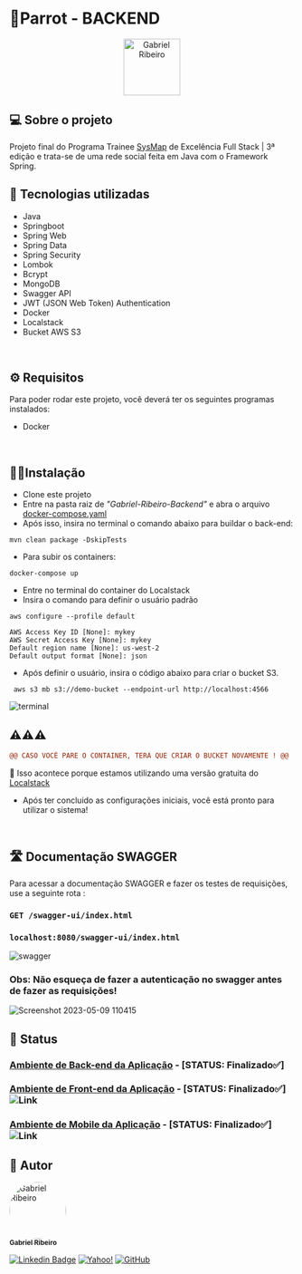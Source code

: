 # 🦜Parrot - BACKEND
<p align="center">
 <img  src="https://user-images.githubusercontent.com/80289718/208725397-62059674-482d-4a24-87ed-a13a0d36f88a.png" width="100px;" alt="Gabriel Ribeiro"/>
</p>

## 💻 Sobre o projeto
 Projeto final do Programa Trainee [SysMap](https://sysmap.com.br) de Excelência Full Stack | 3ª edição e trata-se de uma rede social feita em Java com o Framework Spring.

## 🧰 Tecnologias utilizadas

* Java
* Springboot
* Spring Web
* Spring Data
* Spring Security
* Lombok
* Bcrypt
* MongoDB
* Swagger API
* JWT (JSON Web Token) Authentication
* Docker
* Localstack
* Bucket AWS S3

<br>

## ⚙ Requisitos
 Para poder rodar este projeto, você deverá ter os seguintes programas instalados:
 - Docker
  
  <br>

## 👩‍💻Instalação

  * Clone este projeto
  * Entre na pasta raiz de <i>"Gabriel-Ribeiro-Backend"</i> e abra o arquivo <a href="https://github.com/Gahbr/Rede-Social-Java-Spring/blob/master/docker-compose.yaml">docker-compose.yaml</a>
  * Após isso, insira no terminal o comando abaixo para buildar o back-end:
  
```
mvn clean package -DskipTests
```
* Para subir os containers:
```
docker-compose up
```
 * Entre no terminal do container do Localstack
 * Insira o comando para definir o usuário padrão 
 ```
aws configure --profile default
```
 ```
 AWS Access Key ID [None]: mykey
AWS Secret Access Key [None]: mykey
Default region name [None]: us-west-2
Default output format [None]: json
 ```

* Após definir o usuário, insira o código abaixo para criar o bucket S3.
```
 aws s3 mb s3://demo-bucket --endpoint-url http://localhost:4566
 ```
 
 ![terminal](https://user-images.githubusercontent.com/80289718/236905442-d81e9d9f-0035-48ce-816a-6e0506f0cdc1.jpg)

## ⚠️⚠️⚠️
  ```diff
@@ CASO VOCÊ PARE O CONTAINER, TERÁ QUE CRIAR O BUCKET NOVAMENTE ! @@
```
 🚏 Isso acontece porque estamos utilizando uma versão gratuita do [Localstack](https://localstack.cloud) </h3> 
  
* Após ter concluido as configurações iniciais, você está pronto para utilizar o sistema!

 <br>

## 🛣 Documentação SWAGGER
  Para acessar  a documentação SWAGGER e fazer os testes de requisições, use a seguinte rota :
###  ```GET /swagger-ui/index.html```
###  ```localhost:8080/swagger-ui/index.html```

![swagger](https://user-images.githubusercontent.com/80289718/236886929-2b8c53a6-291a-470e-addf-f2cd8a12befe.png)
### Obs: Não esqueça de fazer a autenticação no swagger antes de fazer as requisições!
![Screenshot 2023-05-09 110415](https://github.com/bc-fullstack-03/Gabriel-Ribeiro-Backend/assets/80289718/1edaff42-5d46-4e15-bee6-ff8dd479563f)

 ## :construction: Status 
 ### __**<u>Ambiente de Back-end da Aplicação**</u>__ - [STATUS: Finalizado✅]
 ### __**<u>Ambiente de Front-end da Aplicação**</u>__ - [STATUS: Finalizado✅] ![Link](https://github.com/Gahbr/Rede-Social-React)
 ### __**<u>Ambiente de Mobile da Aplicação**</u>__ - [STATUS: Finalizado✅] ![Link](https://github.com/bc-fullstack-02/Gabriel-Ribeiro/tree/main/mobile)
 
## 🦸 Autor

<a href="https://github.com/Gahbr">
 <img style="border-radius: 50%;" src="https://avatars.githubusercontent.com/u/80289718?v=4" width="100px;" alt="Gabriel Ribeiro"/>
 <br />
 <sub><b>Gabriel Ribeiro</b></sub></a> <a href="https://github.com/Gahbr" title="github"></a>
 <br />

[![Linkedin Badge](https://img.shields.io/badge/-Gabriel-blue?style=flat-square&logo=Linkedin&logoColor=white&link=https://www.linkedin.com/in/gabriellribeiro1/)](https://www.linkedin.com/in/gabriellribeiro1/)
[![Yahoo!](https://img.shields.io/badge/Yahoo!-6001D2?style=flat-square&logo=Yahoo!&logoColor=white)](mailto:gabriell.ribeiro@yahoo.com)
[![GitHub](https://img.shields.io/badge/Gahbr-%23121011.svg?style=flat-square&logo=github&logoColor=white)](https://github.com/Gahbr)
